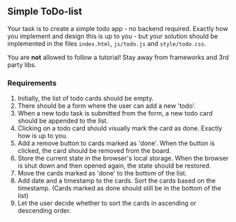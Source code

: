 ## Simple ToDo-list

Your task is to create a simple todo app - no backend required.
Exactly how you implement and design this is up to you - but your solution should be implemented in the files `index.html`, `js/todo.js` and `style/todo.css`.

You are **not** allowed to follow a tutorial!
Stay away from frameworks and 3rd party libs.

### Requirements
1. Initially, the list of todo cards should be empty.
2. There should be a form where the user can add a new 'todo'.
3. When a new todo task is submitted from the form, a new todo card should be appended to the list.
4. Clicking on a todo card should visually mark the card as done. Exactly how is up to you.
5. Add a remove button to cards marked as 'done'. When the button is clicked, the card should be removed from the board.
6. Store the current state in the browser's local storage. When the browser is shut down and then opened again, the state should be restored.
7. Move the cards marked as 'done' to the bottom of the list.
8. Add date and a timestamp to the cards. Sort the cards based on the timestamp. (Cards marked as done should still be in the bottom of the list)
9. Let the user decide whether to sort the cards in ascending or descending order.
